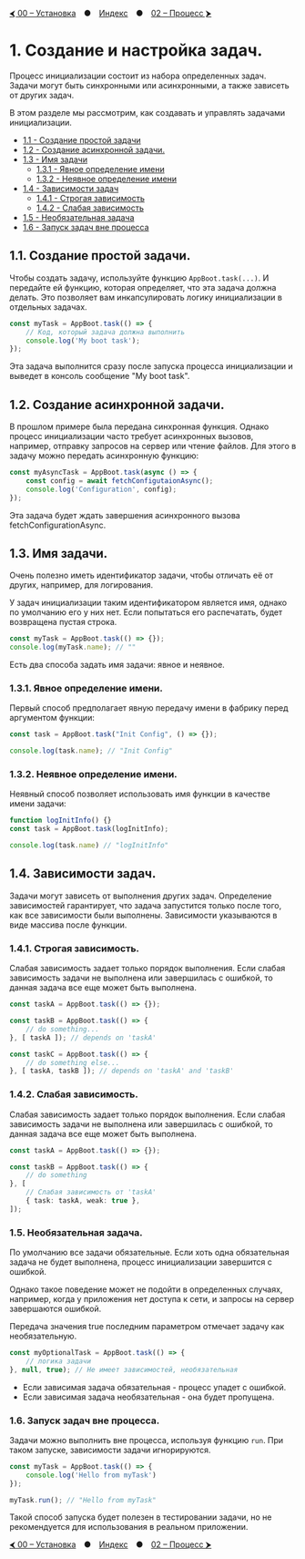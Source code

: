 [⮜ 00 – Установка](./00_INSTALL.md) ● [Индекс](./README.md) ● [02 – Процесс ⮞](./02_PROCESS.md) 

# 1. Создание и настройка задач.

Процесс инициализации состоит из набора определенных задач.
Задачи могут быть синхронными или асинхронными, а также зависеть от других задач.

В этом разделе мы рассмотрим, как создавать
и управлять задачами инициализации.

- [1.1 - Создание простой задачи](#11-создание-простой-задачи)
- [1.2 - Создание асинхронной задачи.](#12-создание-асинхронной-задачи)
- [1.3 - Имя задачи](#13-имя-задачи)
  - [1.3.1 - Явное определение имени](#131-явное-определение-имени)
  - [1.3.2 - Неявное определение имени](#132-неявное-определение-имени)
- [1.4 - Зависимости задач](#14-зависимости-задач)
  - [1.4.1 - Строгая зависимость](#141-строгая-зависимость)
  - [1.4.2 - Слабая зависимость](#142-слабая-зависимость)
- [1.5 - Необязательная задача](#15-необязательная-задача)
- [1.6 - Запуск задач вне процесса](#16-запуск-задач-вне-процесса)

## 1.1. Создание простой задачи.
Чтобы создать задачу, используйте функцию `AppBoot.task(...)`. 
И передайте ей функцию, которая определяет, что эта задача должна делать. 
Это позволяет вам инкапсулировать логику инициализации в отдельных задачах.

```ts
const myTask = AppBoot.task(() => {
    // Код, который задача должна выполнить
    console.log('My boot task');
});
```
Эта задача выполнится сразу после запуска процесса инициализации
и выведет в консоль сообщение "My boot task".


## 1.2. Создание асинхронной задачи.
В прошлом примере была передана синхронная функция.
Однако процесс инициализации часто требует асинхронных вызовов,
например, отправку запросов на сервер или чтение файлов.
Для этого в задачу можно передать асинхронную функцию:

```ts
const myAsyncTask = AppBoot.task(async () => {
    const config = await fetchConfigutaionAsync();
    console.log('Configuration', config);
});
```
Эта задача будет ждать завершения асинхронного вызова fetchConfigurationAsync.


## 1.3. Имя задачи.
Очень полезно иметь идентификатор задачи, чтобы отличать её от других, например, для логирования.

У задач инициализации таким идентификатором является имя, однако по умолчанию его у них нет.
Если попытаться его распечатать, будет возвращена пустая строка.

```ts
const myTask = AppBoot.task(() => {});
console.log(myTask.name); // ""
```

Есть два способа задать имя задачи: явное и неявное.

### 1.3.1. Явное определение имени.
Первый способ предполагает явную передачу имени
в фабрику перед аргументом функции:

```ts
const task = AppBoot.task("Init Config", () => {});

console.log(task.name); // "Init Config"
```

### 1.3.2. Неявное определение имени.
Неявный способ позволяет использовать
имя функции в качестве имени задачи:

```ts
function logInitInfo() {}
const task = AppBoot.task(logInitInfo);

console.log(task.name) // "logInitInfo"
```

## 1.4. Зависимости задач.
Задачи могут зависеть от выполнения других задач.
Определение зависимостей гарантирует,
что задача запустится только после того, 
как все зависимости были выполнены.
Зависимости указываются в виде массива после функции.


### 1.4.1. Строгая зависимость.
Слабая зависимость задает только порядок выполнения. Если слабая зависимость задачи не выполнена или завершилась с ошибкой, то данная задача все еще может быть выполнена.

```ts
const taskA = AppBoot.task(() => {});

const taskB = AppBoot.task(() => {
    // do something...
}, [ taskA ]); // depends on 'taskA'

const taskC = AppBoot.task(() => {
    // do something else...
}, [ taskA, taskB ]); // depends on 'taskA' and 'taskB'
```

### 1.4.2. Слабая зависимость.
Слабая зависимость задает только порядок выполнения.
Если слабая зависимость задачи не выполнена или завершилась с ошибкой,
то данная задача все еще может быть выполнена.

```ts
const taskA = AppBoot.task(() => {});

const taskB = AppBoot.task(() => {
    // do something
}, [
    // Слабая зависимость от 'taskA'
    { task: taskA, weak: true },
]);
```

### 1.5. Необязательная задача.
По умолчанию все задачи обязательные.
Если хоть одна обязательная задача не будет выполнена,
процесс инициализации завершится с ошибкой. 

Однако такое поведение может не подойти в определенных случаях,
например, когда у приложения нет доступа к сети,
и запросы на сервер завершаются ошибкой.

Передача значения true последним параметром
отмечает задачу как необязательную.

```ts
const myOptionalTask = AppBoot.task(() => {
    // логика задачи
}, null, true); // Не имеет зависимостей, необязательная
```

- Если зависимая задача обязательная - процесс упадет с ошибкой.
- Если зависимая задача необязательная - она будет пропущена.

### 1.6. Запуск задач вне процесса.
Задачи можно выполнить вне процесса, используя функцию `run`.
При таком запуске, зависимости задачи игнорируются.

```ts
const myTask = AppBoot.task(() => {
    console.log('Hello from myTask')
});

myTask.run(); // "Hello from myTask"
```

Такой способ запуска будет полезен в тестировании задачи,
но не рекомендуется для использования в реальном приложении.

[⮜ 00 – Установка](./00_INSTALL.md) ● [Индекс](./README.md) ● [02 – Процесс ⮞](./02_PROCESS.md) 
